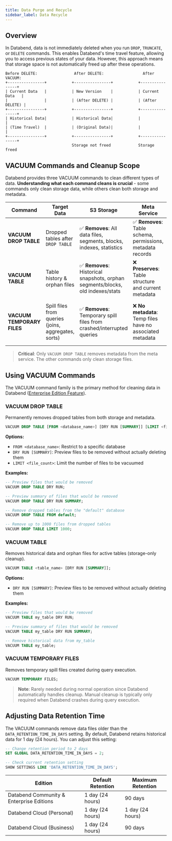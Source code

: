 ```yaml
---
title: Data Purge and Recycle
sidebar_label: Data Recycle
---
```


## Overview

In Databend, data is not immediately deleted when you run `DROP`, `TRUNCATE`, or `DELETE` commands. This enables Databend's time travel feature, allowing you to access previous states of your data. However, this approach means that storage space is not automatically freed up after these operations.

```
Before DELETE:                After DELETE:                 After VACUUM:
+----------------+           +----------------+           +----------------+
| Current Data   |           | New Version    |           | Current Data   |
|                |           | (After DELETE) |           | (After DELETE) |
+----------------+           +----------------+           +----------------+
| Historical Data|           | Historical Data|           |                |
| (Time Travel)  |           | (Original Data)|           |                |
+----------------+           +----------------+           +----------------+
                             Storage not freed            Storage freed
```

## VACUUM Commands and Cleanup Scope

Databend provides three VACUUM commands to clean different types of data. **Understanding what each command cleans is crucial** - some commands only clean storage data, while others clean both storage and metadata.

| Command | Target Data | S3 Storage | Meta Service | Details |
|---------|-------------|------------|--------------|---------|
| **VACUUM DROP TABLE** | Dropped tables after `DROP TABLE` | ✅ **Removes**: All data files, segments, blocks, indexes, statistics | ✅ **Removes**: Table schema, permissions, metadata records | **Complete purge** - table cannot be recovered |
| **VACUUM TABLE** | Table history & orphan files | ✅ **Removes**: Historical snapshots, orphan segments/blocks, old indexes/stats | ❌ **Preserves**: Table structure and current metadata | **Storage-only** - table remains active |
| **VACUUM TEMPORARY FILES** | Spill files from queries (joins, aggregates, sorts) | ✅ **Removes**: Temporary spill files from crashed/interrupted queries | ❌ **No metadata**: Temp files have no associated metadata | **Storage-only** - rarely needed, auto-cleaned normally |

> **Critical**: Only `VACUUM DROP TABLE` removes metadata from the meta service. The other commands only clean storage files.

## Using VACUUM Commands

The VACUUM command family is the primary method for cleaning data in Databend ([Enterprise Edition Feature](/guides/products/dee/enterprise-features)).

### VACUUM DROP TABLE

Permanently removes dropped tables from both storage and metadata.

```sql
VACUUM DROP TABLE [FROM <database_name>] [DRY RUN [SUMMARY]] [LIMIT <file_count>];
```

**Options:**
- `FROM <database_name>`: Restrict to a specific database
- `DRY RUN [SUMMARY]`: Preview files to be removed without actually deleting them
- `LIMIT <file_count>`: Limit the number of files to be vacuumed

**Examples:**

```sql
-- Preview files that would be removed
VACUUM DROP TABLE DRY RUN;

-- Preview summary of files that would be removed
VACUUM DROP TABLE DRY RUN SUMMARY;

-- Remove dropped tables from the "default" database
VACUUM DROP TABLE FROM default;

-- Remove up to 1000 files from dropped tables
VACUUM DROP TABLE LIMIT 1000;
```

### VACUUM TABLE

Removes historical data and orphan files for active tables (storage-only cleanup).

```sql
VACUUM TABLE <table_name> [DRY RUN [SUMMARY]];
```

**Options:**
- `DRY RUN [SUMMARY]`: Preview files to be removed without actually deleting them

**Examples:**

```sql
-- Preview files that would be removed
VACUUM TABLE my_table DRY RUN;

-- Preview summary of files that would be removed
VACUUM TABLE my_table DRY RUN SUMMARY;

-- Remove historical data from my_table
VACUUM TABLE my_table;
```

### VACUUM TEMPORARY FILES

Removes temporary spill files created during query execution.

```sql
VACUUM TEMPORARY FILES;
```

> **Note**: Rarely needed during normal operation since Databend automatically handles cleanup. Manual cleanup is typically only required when Databend crashes during query execution.

## Adjusting Data Retention Time

The VACUUM commands remove data files older than the `DATA_RETENTION_TIME_IN_DAYS` setting. By default, Databend retains historical data for 1 day (24 hours). You can adjust this setting:

```sql
-- Change retention period to 2 days
SET GLOBAL DATA_RETENTION_TIME_IN_DAYS = 2;

-- Check current retention setting
SHOW SETTINGS LIKE 'DATA_RETENTION_TIME_IN_DAYS';
```

| Edition                                  | Default Retention | Maximum Retention |
| ---------------------------------------- | ----------------- | ---------------- |
| Databend Community & Enterprise Editions | 1 day (24 hours)  | 90 days          |
| Databend Cloud (Personal)                | 1 day (24 hours)  | 1 day (24 hours) |
| Databend Cloud (Business)                | 1 day (24 hours)  | 90 days          |
